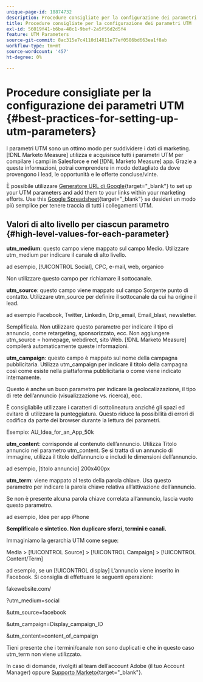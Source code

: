 ```yaml
---
unique-page-id: 18874732
description: Procedure consigliate per la configurazione dei parametri UTM - [!DNL Marketo Measure] - Documentazione del prodotto
title: Procedure consigliate per la configurazione dei parametri UTM
exl-id: 56019f41-b6ba-48c1-9bef-2a5f56d2d5f4
feature: UTM Parameters
source-git-commit: 8ac315e7c4110d14811e77ef0586bd663ea1f8ab
workflow-type: tm+mt
source-wordcount: '457'
ht-degree: 0%

---
```


# Procedure consigliate per la configurazione dei parametri UTM {#best-practices-for-setting-up-utm-parameters}

I parametri UTM sono un ottimo modo per suddividere i dati di marketing. [!DNL Marketo Measure] utilizza e acquisisce tutti i parametri UTM per compilare i campi in Salesforce e nel [!DNL Marketo Measure] app. Grazie a queste informazioni, potrai comprendere in modo dettagliato da dove provengono i lead, le opportunità e le offerte concluse/vinte.

È possibile utilizzare [Generatore URL di Google](https://support.google.com/analytics/answer/1033867?hl=en){target="_blank"} to set up your UTM parameters and add them to your links within your marketing efforts. Use this [Google Spreadsheet](https://docs.google.com/spreadsheets/d/1QCIr1WUJQHE68cA4VTks2XE7nxuryaUymCEy_23-Oew/edit#gid=0){target="_blank"} se desideri un modo più semplice per tenere traccia di tutti i collegamenti UTM.

## Valori di alto livello per ciascun parametro {#high-level-values-for-each-parameter}

**utm_medium**: questo campo viene mappato sul campo Medio. Utilizzare utm_medium per indicare il canale di alto livello.

ad esempio, [!UICONTROL Social], CPC, e-mail, web, organico

Non utilizzare questo campo per richiamare il sottocanale.

**utm_source**: questo campo viene mappato sul campo Sorgente punto di contatto. Utilizzare utm_source per definire il sottocanale da cui ha origine il lead.

ad esempio Facebook, Twitter, Linkedin, Drip_email, Email_blast, newsletter.

Semplificala. Non utilizzare questo parametro per indicare il tipo di annuncio, come retargeting, sponsorizzato, ecc. Non aggiungere utm_source = homepage, webdirect, sito Web. [!DNL Marketo Measure] compilerà automaticamente queste informazioni.

**utm_campaign**: questo campo è mappato sul nome della campagna pubblicitaria. Utilizza utm_campaign per indicare il titolo della campagna così come esiste nella piattaforma pubblicitaria o come viene indicato internamente.

Questo è anche un buon parametro per indicare la geolocalizzazione, il tipo di rete dell’annuncio (visualizzazione vs. ricerca), ecc.

È consigliabile utilizzare i caratteri di sottolineatura anziché gli spazi ed evitare di utilizzare la punteggiatura. Questo riduce la possibilità di errori di codifica da parte dei browser durante la lettura dei parametri.

Esempio: AU_Idea_for_an_App_50k

**utm_content**: corrisponde al contenuto dell’annuncio. Utilizza Titolo annuncio nel parametro utm_content. Se si tratta di un annuncio di immagine, utilizza il titolo dell’annuncio e includi le dimensioni dell’annuncio.

ad esempio, [titolo annuncio] 200x400px

**utm_term**: viene mappato al testo della parola chiave. Usa questo parametro per indicare la parola chiave relativa all’attivazione dell’annuncio.

Se non è presente alcuna parola chiave correlata all’annuncio, lascia vuoto questo parametro.

ad esempio, Idee per app iPhone

**Semplificalo e sintetico. Non duplicare sforzi, termini e canali.**

Immaginiamo la gerarchia UTM come segue:

Media > [!UICONTROL Source] > [!UICONTROL Campaign] > [!UICONTROL Content/Term]

ad esempio, se un [!UICONTROL display] L’annuncio viene inserito in Facebook. Si consiglia di effettuare le seguenti operazioni:

fakewebsite.com/

?utm_medium=social

&amp;utm_source=facebook

&amp;utm_campaign=Display_campaign_ID

&amp;utm_content=content_of_campaign

Tieni presente che i termini/canale non sono duplicati e che in questo caso utm_term non viene utilizzato.

In caso di domande, rivolgiti al team dell’account Adobe (il tuo Account Manager) oppure [Supporto Marketo](https://nation.marketo.com/t5/support/ct-p/Support){target="_blank"}.
